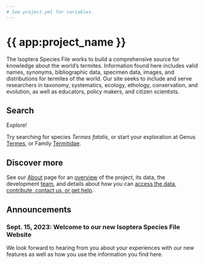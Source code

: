 ```yaml
---
# See project.yml for variables.
---
```


# {{ app:project_name }}
The Isoptera Species File works to build a comprehensive source for knowledge about the world’s termites. Information found here includes valid names, synonyms, bibliographic data, specimen data, images, and distributions for termites of the world. Our site seeks to include and serve researchers in taxonomy, systematics, ecology, ethology, conservation, and evolution, as well as educators, policy makers, and citizen scientists.

## Search

<autocomplete-otu class="w-full sm:w-96" placeholder="Search by taxon name"/>

Explore!

Try searching for species _Termes fatalis_, or start your exploration at Genus [Termes](/otus/85835/overview), or Family [Termitidae](/otus/83484/overview).

## Discover more
See our [About](about) page for an [overview](about#overview) of the project, its data, the development [team](about#project-development-and-maintenance), and details about how you can [access the data, contribute, contact us, or get help](about#contribute-or-get-help). 

## Announcements

### Sept. 15, 2023: Welcome to our new Isoptera Species File Website
<p>We look forward to hearing from you about your experiences with our new features as well as how you use the information you find here.</p>
